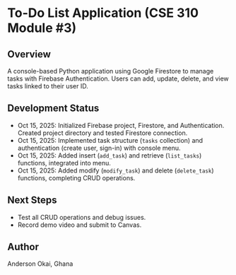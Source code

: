 # To-Do List Application (CSE 310 Module #3)

## Overview
A console-based Python application using Google Firestore to manage tasks with Firebase Authentication. Users can add, update, delete, and view tasks linked to their user ID.

## Development Status
- Oct 15, 2025: Initialized Firebase project, Firestore, and Authentication. Created project directory and tested Firestore connection.
- Oct 15, 2025: Implemented task structure (`tasks` collection) and authentication (create user, sign-in) with console menu.
- Oct 15, 2025: Added insert (`add_task`) and retrieve (`list_tasks`) functions, integrated into menu.
- Oct 15, 2025: Added modify (`modify_task`) and delete (`delete_task`) functions, completing CRUD operations.

## Next Steps
- Test all CRUD operations and debug issues.
- Record demo video and submit to Canvas.

## Author
Anderson Okai, Ghana